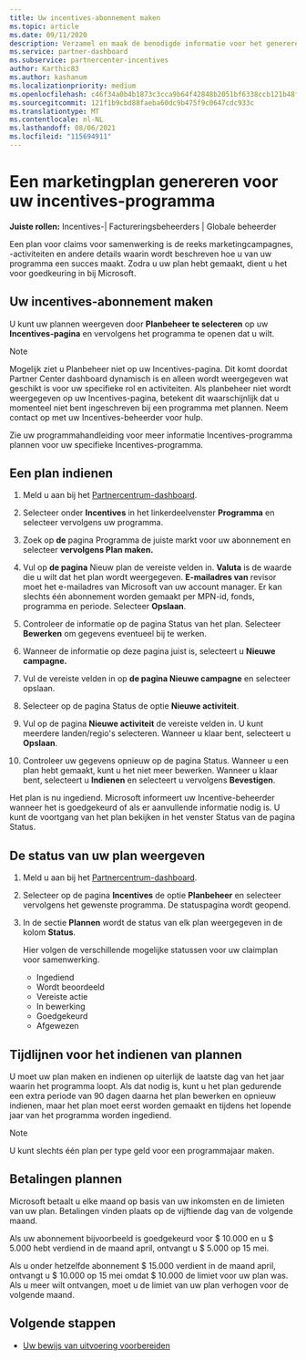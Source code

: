 ```yaml
---
title: Uw incentives-abonnement maken
ms.topic: article
ms.date: 09/11/2020
description: Verzamel en maak de benodigde informatie voor het genereren van een geslaagd marketingplan voor uw incentives-programma.
ms.service: partner-dashboard
ms.subservice: partnercenter-incentives
author: Karthic83
ms.author: kashanum
ms.localizationpriority: medium
ms.openlocfilehash: c46f34a0b4b1873c3cca9b64f42848b2051bf6338ccb121b48f8979729f12703
ms.sourcegitcommit: 121f1b9cbd88faeba60dc9b475f9c0647cdc933c
ms.translationtype: MT
ms.contentlocale: nl-NL
ms.lasthandoff: 08/06/2021
ms.locfileid: "115694911"
---
```

# <a name="generate-a-marketing-plan-for-your-incentives-program"></a>Een marketingplan genereren voor uw incentives-programma

**Juiste rollen:** Incentives-| Factureringsbeheerders | Globale beheerder

Een plan voor claims voor samenwerking is de reeks marketingcampagnes, -activiteiten en andere details waarin wordt beschreven hoe u van uw programma een succes maakt. Zodra u uw plan hebt gemaakt, dient u het voor goedkeuring in bij Microsoft.

## <a name="create-your-incentives-plan"></a>Uw incentives-abonnement maken

U kunt uw plannen weergeven door **Planbeheer te selecteren** op uw **Incentives-pagina** en vervolgens het programma te openen dat u wilt.

>[!NOTE]
>Mogelijk ziet u Planbeheer niet op uw Incentives-pagina. Dit komt doordat Partner Center dashboard dynamisch is en alleen wordt weergegeven wat geschikt is voor uw specifieke rol en activiteiten. Als planbeheer niet wordt weergegeven op uw Incentives-pagina, betekent dit waarschijnlijk dat u momenteel niet bent ingeschreven bij een programma met plannen. Neem contact op met uw Incentives-beheerder voor hulp.

Zie uw programmahandleiding voor meer informatie Incentives-programma plannen voor uw specifieke Incentives-programma.

## <a name="how-to-submit-a-plan"></a>Een plan indienen

1. Meld u aan bij het [Partnercentrum-dashboard](https://partner.microsoft.com/dashboard/).

2. Selecteer onder **Incentives** in het linkerdeelvenster **Programma** en selecteer vervolgens uw programma. 

3. Zoek op **de** pagina Programma de juiste markt voor uw abonnement en selecteer **vervolgens Plan maken.** 

4. Vul op **de pagina** Nieuw plan de vereiste velden in. **Valuta** is de waarde die u wilt dat het plan wordt weergegeven. **E-mailadres van** revisor moet het e-mailadres van Microsoft van uw account manager. Er kan slechts één abonnement worden gemaakt per MPN-id, fonds, programma en periode. Selecteer **Opslaan**.

5. Controleer de informatie op de pagina Status van het plan. Selecteer **Bewerken** om gegevens eventueel bij te werken.

6. Wanneer de informatie op deze pagina juist is, selecteert u **Nieuwe campagne.**

7. Vul de vereiste velden in op **de pagina Nieuwe campagne** en selecteer opslaan. 

8. Selecteer op de pagina Status de optie **Nieuwe activiteit**. 

9. Vul op de pagina **Nieuwe activiteit** de vereiste velden in. U kunt meerdere landen/regio's selecteren. Wanneer u klaar bent, selecteert u **Opslaan**. 

10. Controleer uw gegevens opnieuw op de pagina Status. Wanneer u een plan hebt gemaakt, kunt u het niet meer bewerken. Wanneer u klaar bent, selecteert u **Indienen** en selecteert u vervolgens **Bevestigen**.

Het plan is nu ingediend. Microsoft informeert uw Incentive-beheerder wanneer het is goedgekeurd of als er aanvullende informatie nodig is. U kunt de voortgang van het plan bekijken in het venster Status van de pagina Status.

## <a name="view-the-status-of-your-plan"></a>De status van uw plan weergeven

1. Meld u aan bij het [Partnercentrum-dashboard](https://partner.microsoft.com/dashboard/).

2. Selecteer op de pagina **Incentives** de optie **Planbeheer** en selecteer vervolgens het gewenste programma. De statuspagina wordt geopend.

3. In de sectie **Plannen** wordt de status van elk plan weergegeven in de kolom **Status**.

   Hier volgen de verschillende mogelijke statussen voor uw claimplan voor samenwerking.

   - Ingediend
   - Wordt beoordeeld
   - Vereiste actie
   - In bewerking
   - Goedgekeurd
   - Afgewezen

## <a name="plan-submission-timelines"></a>Tijdlijnen voor het indienen van plannen

U moet uw plan maken en indienen op uiterlijk de laatste dag van het jaar waarin het programma loopt. Als dat nodig is, kunt u het plan gedurende een extra periode van 90 dagen daarna het plan bewerken en opnieuw indienen, maar het plan moet eerst worden gemaakt en tijdens het lopende jaar van het programma worden ingediend.

>[!NOTE]
> U kunt slechts één plan per type geld voor een programmajaar maken.

## <a name="plan-payments"></a>Betalingen plannen

Microsoft betaalt u elke maand op basis van uw inkomsten en de limieten van uw plan. Betalingen vinden plaats op de vijftiende dag van de volgende maand.

Als uw abonnement bijvoorbeeld is goedgekeurd voor $ 10.000 en u $ 5.000 hebt verdiend in de maand april, ontvangt u $ 5.000 op 15 mei.

Als u onder hetzelfde abonnement $ 15.000 verdient in de maand april, ontvangt u $ 10.000 op 15 mei omdat $ 10.000 de limiet voor uw plan was. Als u meer wilt ontvangen, moet u de limiet van uw plan verhogen voor de volgende maand.

## <a name="next-steps"></a>Volgende stappen

- [Uw bewijs van uitvoering voorbereiden](incentives-prepare-your-proof-of-execution.md)
